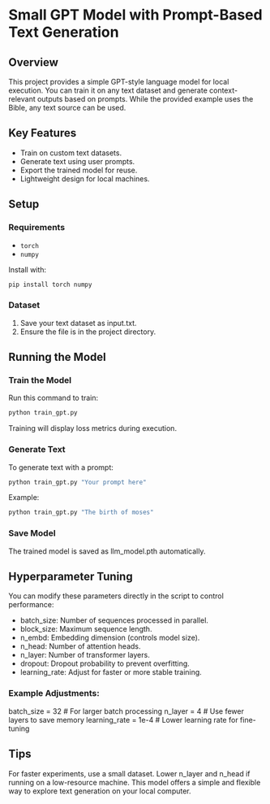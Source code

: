 # Small GPT Model with Prompt-Based Text Generation

## Overview
This project provides a simple GPT-style language model for local execution. You can train it on any text dataset and generate context-relevant outputs based on prompts. While the provided example uses the Bible, any text source can be used.

## Key Features
- Train on custom text datasets.
- Generate text using user prompts.
- Export the trained model for reuse.
- Lightweight design for local machines.

## Setup
### Requirements
- `torch`
- `numpy`

Install with:
```bash
pip install torch numpy
```

### Dataset
1. Save your text dataset as input.txt.
2. Ensure the file is in the project directory.

## Running the Model

### Train the Model

Run this command to train:
```bash
python train_gpt.py
```
Training will display loss metrics during execution.

### Generate Text

To generate text with a prompt:
```bash
python train_gpt.py "Your prompt here"
```
Example:
```bash
python train_gpt.py "The birth of moses"
```
### Save Model

The trained model is saved as llm_model.pth automatically.

## Hyperparameter Tuning

You can modify these parameters directly in the script to control performance:

- batch_size: Number of sequences processed in parallel.
- block_size: Maximum sequence length.
- n_embd: Embedding dimension (controls model size).
- n_head: Number of attention heads.
- n_layer: Number of transformer layers.
- dropout: Dropout probability to prevent overfitting.
- learning_rate: Adjust for faster or more stable training.

### Example Adjustments:
batch_size = 32  # For larger batch processing
n_layer = 4      # Use fewer layers to save memory
learning_rate = 1e-4  # Lower learning rate for fine-tuning

## Tips

For faster experiments, use a small dataset.
Lower n_layer and n_head if running on a low-resource machine.
This model offers a simple and flexible way to explore text generation on your local computer.

